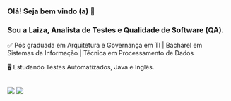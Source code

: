 ### Olá! Seja bem vindo (a) 👋
### Sou a Laiza, Analista de Testes e Qualidade de Software (QA).
✅ Pós graduada em Arquitetura e Governança em TI | Bacharel em Sistemas da Informação | Técnica em Processamento de Dados

🖥️ Estudando Testes Automatizados, Java e Inglês.
<br>
<br>
<div> 
  <a href="https://www.linkedin.com/in/laizaschumaker" target="_blank"><img src="https://img.shields.io/badge/-LinkedIn-%230077B5?style=for-the-badge&logo=linkedin&logoColor=white" target="_blank"></a>
  <a href = "mailto:laizaschumaker@gmail.com"><img src="https://img.shields.io/badge/-Gmail-%23333?style=for-the-badge&logo=gmail&logoColor=red" target="_blank"></a>
</div>
          
